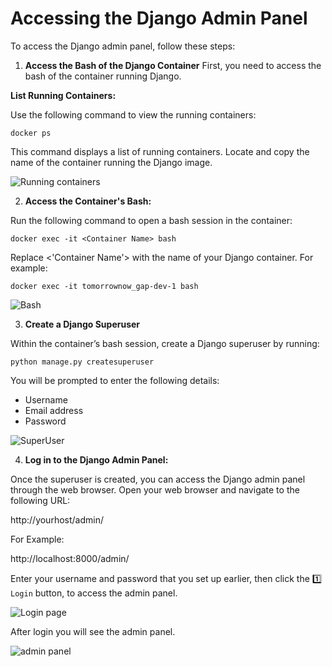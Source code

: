 # Accessing the Django Admin Panel

To access the Django admin panel, follow these steps:

1. **Access the Bash of the Django Container**
First, you need to access the bash of the container running Django.

**List Running Containers:**

Use the following command to view the running containers:

```docker ps```

This command displays a list of running containers. Locate and copy the name of the container running the Django image.

![Running containers](./img/access-admin-panel-1.png)

2. **Access the Container's Bash:**

Run the following command to open a bash session in the container:

```docker exec -it <Container Name> bash```

Replace <'Container Name'> with the name of your Django container. For example:

```docker exec -it tomorrownow_gap-dev-1 bash```

![Bash](./img/access-admin-panel-2.png)

3. **Create a Django Superuser**

Within the container’s bash session, create a Django superuser by running:

```python manage.py createsuperuser```

You will be prompted to enter the following details:

- Username
- Email address
- Password

![SuperUser](./img/access-admin-panel-3.png)

4. **Log in to the Django Admin Panel:**

Once the superuser is created, you can access the Django admin panel through the web browser. Open your web browser and navigate to the following URL:

http://yourhost/admin/

For Example:

http://localhost:8000/admin/

Enter your username and password that you set up earlier, then click the 1️⃣ `Login` button, to access the admin panel.

![Login page](./img/access-admin-panel-4.png)

After login you will see the admin panel.

![admin panel](./img/access-admin-panel-5.png)
